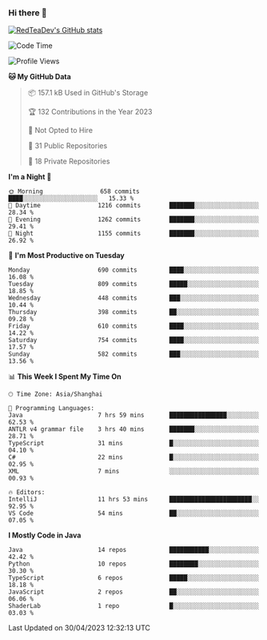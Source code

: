 ### Hi there 👋

<!--
**RedTeaDev/RedTeaDev** is a ✨ _special_ ✨ repository because its `README.md` (this file) appears on your GitHub profile.

Here are some ideas to get you started:

- 🔭 I’m currently working on ...
- 🌱 I’m currently learning ...
- 👯 I’m looking to collaborate on ...
- 🤔 I’m looking for help with ...
- 💬 Ask me about ...
- 📫 How to reach me: ...
- 😄 Pronouns: ...
- ⚡ Fun fact: ...
-->

<!--
[![wakatime](https://wakatime.com/badge/user/6b101ed0-04c0-4490-9283-eb61f2efff96.svg)](https://wakatime.com/@6b101ed0-04c0-4490-9283-eb61f2efff96)
!-->

[![RedTeaDev's GitHub stats](https://github-readme-stats.vercel.app/api?username=RedTeaDev)](https://github.com/anuraghazra/github-readme-stats)
<!--
[![willianrod's wakatime stats](https://github-readme-stats.vercel.app/api/wakatime?username=RedTeaDev)](https://github.com/anuraghazra/github-readme-stats)
!-->
<!--START_SECTION:waka-->
![Code Time](http://img.shields.io/badge/Code%20Time-1%2C378%20hrs%2013%20mins-blue)

![Profile Views](http://img.shields.io/badge/Profile%20Views-0-blue)

**🐱 My GitHub Data** 

> 📦 157.1 kB Used in GitHub's Storage 
 > 
> 🏆 132 Contributions in the Year 2023
 > 
> 🚫 Not Opted to Hire
 > 
> 📜 31 Public Repositories 
 > 
> 🔑 18 Private Repositories 
 > 
**I'm a Night 🦉** 

```text
🌞 Morning                658 commits         ████░░░░░░░░░░░░░░░░░░░░░   15.33 % 
🌆 Daytime                1216 commits        ███████░░░░░░░░░░░░░░░░░░   28.34 % 
🌃 Evening                1262 commits        ███████░░░░░░░░░░░░░░░░░░   29.41 % 
🌙 Night                  1155 commits        ███████░░░░░░░░░░░░░░░░░░   26.92 % 
```
📅 **I'm Most Productive on Tuesday** 

```text
Monday                   690 commits         ████░░░░░░░░░░░░░░░░░░░░░   16.08 % 
Tuesday                  809 commits         █████░░░░░░░░░░░░░░░░░░░░   18.85 % 
Wednesday                448 commits         ███░░░░░░░░░░░░░░░░░░░░░░   10.44 % 
Thursday                 398 commits         ██░░░░░░░░░░░░░░░░░░░░░░░   09.28 % 
Friday                   610 commits         ████░░░░░░░░░░░░░░░░░░░░░   14.22 % 
Saturday                 754 commits         ████░░░░░░░░░░░░░░░░░░░░░   17.57 % 
Sunday                   582 commits         ███░░░░░░░░░░░░░░░░░░░░░░   13.56 % 
```


📊 **This Week I Spent My Time On** 

```text
🕑︎ Time Zone: Asia/Shanghai

💬 Programming Languages: 
Java                     7 hrs 59 mins       ████████████████░░░░░░░░░   62.53 % 
ANTLR v4 grammar file    3 hrs 40 mins       ███████░░░░░░░░░░░░░░░░░░   28.71 % 
TypeScript               31 mins             █░░░░░░░░░░░░░░░░░░░░░░░░   04.10 % 
C#                       22 mins             █░░░░░░░░░░░░░░░░░░░░░░░░   02.95 % 
XML                      7 mins              ░░░░░░░░░░░░░░░░░░░░░░░░░   00.93 % 

🔥 Editors: 
IntelliJ                 11 hrs 53 mins      ███████████████████████░░   92.95 % 
VS Code                  54 mins             ██░░░░░░░░░░░░░░░░░░░░░░░   07.05 % 
```

**I Mostly Code in Java** 

```text
Java                     14 repos            ███████████░░░░░░░░░░░░░░   42.42 % 
Python                   10 repos            ████████░░░░░░░░░░░░░░░░░   30.30 % 
TypeScript               6 repos             █████░░░░░░░░░░░░░░░░░░░░   18.18 % 
JavaScript               2 repos             ██░░░░░░░░░░░░░░░░░░░░░░░   06.06 % 
ShaderLab                1 repo              █░░░░░░░░░░░░░░░░░░░░░░░░   03.03 % 
```




 Last Updated on 30/04/2023 12:32:13 UTC
<!--END_SECTION:waka-->


